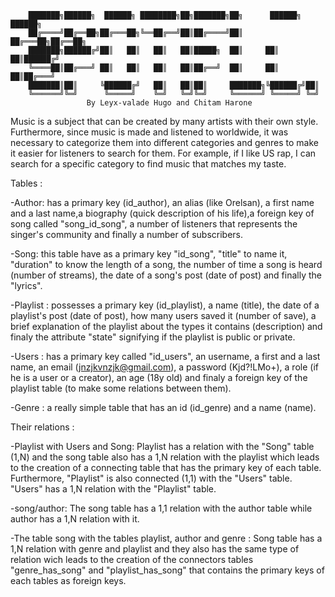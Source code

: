         ███████╗██████╗  ██████╗ ████████╗██╗███████╗██╗      ██████╗ ██████╗ 
        ██╔════╝██╔══██╗██╔═══██╗╚══██╔══╝██║██╔════╝██║     ██╔═══██╗██╔══██╗
        ███████╗██████╔╝██║   ██║   ██║   ██║█████╗  ██║     ██║   ██║██████╔╝
        ╚════██║██╔═══╝ ██║   ██║   ██║   ██║██╔══╝  ██║     ██║   ██║██╔═══╝ 
        ███████║██║     ╚██████╔╝   ██║   ██║██║     ███████╗╚██████╔╝██║     
        ╚══════╝╚═╝      ╚═════╝    ╚═╝   ╚═╝╚═╝     ╚══════╝ ╚═════╝ ╚═╝     
                     By Leyx-valade Hugo and Chitam Harone
                                                                               

Music is a subject that can be created by many artists with their own style. Furthermore, since music is made and listened to worldwide, it was necessary to categorize them into different categories and genres to make it easier for listeners to search for them. For example, if I like US rap, I can search for a specific category to find music that matches my taste.

Tables : 

-Author: has a primary key (id_author), an alias (like Orelsan), a first name and a last name,a biography (quick description of his life),a foreign key of song called "song_id_song", a number of listeners that represents the singer's community and finally a number of subscribers.

-Song: this table have as a primary key "id_song", "title" to name it, "duration" to know the length of a song, the number of time a song is heard (number of streams), the date of a song's post (date of post) and finally the "lyrics".

-Playlist : possesses a primary key (id_playlist), a name (title), the date of a playlist's post (date of post), how many users saved it (number of save), a brief explanation of the playlist about the types it contains (description) and finaly the attribute "state" signifying if the playlist is public or private.

-Users : has a primary key called "id_users", an username, a first and a last name, an email (jnzjkvnzjk@gmail.com), a password (Kjd?!LMo+), a role (if he is a user or a creator), an age (18y old) and finaly a foreign key of the playlist table (to make some relations between them).

-Genre : a really simple table that has an id (id_genre) and a name (name).




Their relations : 

-Playlist with Users and Song: Playlist has a relation with the "Song" table (1,N) and the song table also has a 1,N relation with the playlist which leads to the creation of a connecting table that has the primary key of each table. Furthermore, "Playlist" is also connected (1,1) with the "Users" table. "Users" has a 1,N relation with the "Playlist" table.

-song/author: The song table has a 1,1 relation with the author table while author has a 1,N relation with it.

-The table song with the tables playlist, author and genre : Song table has a 1,N relation with genre and playlist and they also has the same type of relation wich leads to the creation of the connectors tables "genre_has_song" and "playlist_has_song" that contains the primary keys of each tables as foreign keys.

